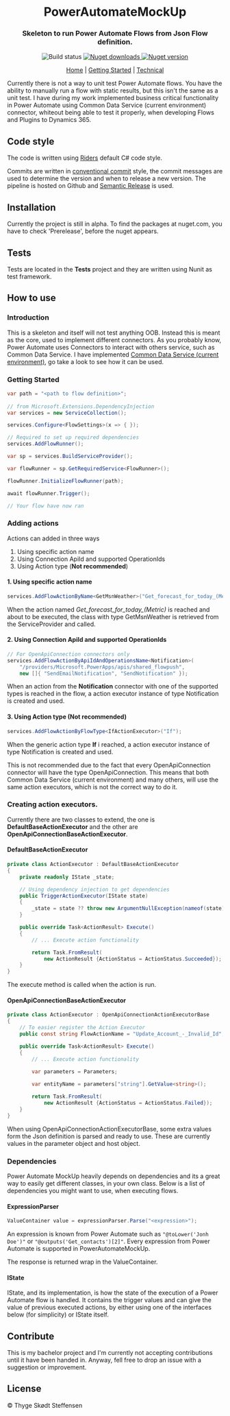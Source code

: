 <h1 align="center">PowerAutomateMockUp</h1>
<h3 align="center">Skeleton to run Power Automate Flows from Json Flow definition.</h3>
<p align="center">
    <!--<img alt="Build status" src="https://img.shields.io/github/workflow/status/thygesteffensen/PowerAutomateMockUp/Build/main">-->
        <img alt="Build status" src="https://img.shields.io/github/workflow/status/thygesteffensen/PowerAutomateMockUp/Build/dev">
    <a href="https://www.nuget.org/packages/PowerAutomateMockUp/">
        <img alt="Nuget downloads" src="https://img.shields.io/nuget/dt/PowerAutomateMockUp">
    </a>
    <a href="https://www.nuget.org/packages/PowerAutomateMockUp/">
        <img alt="Nuget version" src="https://img.shields.io/nuget/v/PowerAutomateMockUp">
    </a>
    <!--<a href="https://www.nuget.org/packages/PowerAutomateMockUp/">
        <img alt="Nuget prerelease version" src="https://img.shields.io/nuget/vpre/PowerAutomateMockUp">-->
    </a>
</p>
<p align="center">
    <a href="https://thygesteffensen.github.io/PowerAutomateMockUp/Index">Home</a>
    |
    <a href="https://thygesteffensen.github.io/PowerAutomateMockUp/GettingStarted">Getting Started</a>
    |
    <a href="https://thygesteffensen.github.io/PowerAutomateMockUp/Technical">Technical</a>
</p>

Currently there is not a way to unit test Power Automate flows. You have the ability to manually run a flow with static results, but this isn't the same as a unit test. I have during my work implemented business critical functionality in Power Automate using Common Data Service (current environment) connector, whiteout being able to test it properly, when developing Flows and Plugins to Dynamics 365. 

## Code style
The code is written using [Riders](https://www.jetbrains.com/help/rider/Settings_Code_Style_CSHARP.html) default C# code style.

Commits are written in [conventional commit](https://www.conventionalcommits.org/en/v1.0.0/) style, the commit messages are used to determine the version and when to release a new version. The pipeline is hosted on Github and [Semantic Release](https://github.com/semantic-release/semantic-release) is used.

## Installation

Currently the project is still in alpha. To find the packages at nuget.com, you have to check 'Prerelease', before the nuget appears.

## Tests

Tests are located in the **Tests** project and they are written using Nunit as test framework.

## How to use

### Introduction
This is a skeleton and itself will not test anything OOB. Instead this is meant as the core, used to implement different connectors. As you probably know, Power Automate uses Connectors to interact with others service, such as Common Data Service. I have implemented [Common Data Service (current environment)](https://github.com/thygesteffensen/PAMU_CDS), go take a look to see how it can be used.

### Getting Started

```c#
var path = "<path to flow definition>";
            
// from Microsoft.Extensions.DependencyInjection
var services = new ServiceCollection();

services.Configure<FlowSettings>(x => { });

// Required to set up required dependencies
services.AddFlowRunner(); 

var sp = services.BuildServiceProvider();

var flowRunner = sp.GetRequiredService<FlowRunner>();

flowRunner.InitializeFlowRunner(path);

await flowRunner.Trigger();

// Your flow have now ran
```

### Adding actions
Actions can added in three ways

1. Using specific action name
2. Using Connection ApiId and supported OperationIds
3. Using Action type (**Not recommended**)

#### 1. Using specific action name
```c#
services.AddFlowActionByName<GetMsnWeather>("Get_forecast_for_today_(Metric)");
```

When the action named *Get_forecast_for_today_(Metric)* is reached and about to be executed, the class with type GetMsnWeather is retrieved from the ServiceProvider and called.

#### 2. Using Connection ApiId and supported OperationIds
```c#
// For OpenApiConnection connectors only
services.AddFlowActionByApiIdAndOperationsName<Notification>(
    "/providers/Microsoft.PowerApps/apis/shared_flowpush", 
    new []{ "SendEmailNotification", "SendNotification" });
```

When an action from the **Notification** connector with one of the supported types is reached in the flow, a action executor instance of type Notification is created and used.

#### 3. Using Action type (**Not recommended**)
```c#
services.AddFlowActionByFlowType<IfActionExecutor>("If");
```
When the generic action type **If** i reached, a action executor instance of type Notification is created and used.

This is not recommended due to the fact that every OpenApiConnection connector will have the type OpenApiConnection. This means that both Common Data Service (current environment) and many others, will use the same action executors, which is not the correct way to do it.

### Creating action executors.
Currently there are two classes to extend, the one is **DefaultBaseActionExecutor** and the other are **OpenApiConnectionBaseActionExecutor**.

#### DefaultBaseActionExecutor
```c#
private class ActionExecutor : DefaultBaseActionExecutor
{
    private readonly IState _state;

    // Using dependency injection to get dependencies
    public TriggerActionExecutor(IState state)
    {
        _state = state ?? throw new ArgumentNullException(nameof(state));
    }

    public override Task<ActionResult> Execute()
    {
        // ... Execute action functionality

        return Task.FromResult(
            new ActionResult {ActionStatus = ActionStatus.Succeeded});
    }
}
```

The execute method is called when the action is run.

#### OpenApiConnectionBaseActionExecutor
```c#
private class ActionExecutor : OpenApiConnectionActionExecutorBase
{
    // To easier register the Action Executor
    public const string FlowActionName = "Update_Account_-_Invalid_Id";

    public override Task<ActionResult> Execute()
    {
        // ... Execute action functionality
 
        var parameters = Parameters;

        var entityName = parameters["string"].GetValue<string>();

        return Task.FromResult(
            new ActionResult {ActionStatus = ActionStatus.Failed});
    }
}
```

When using OpenApiConnectionActionExecutorBase, some extra values form the Json definition is parsed and ready to use. These are currently values in the parameter object and host object.

### Dependencies
Power Automate MockUp heavily depends on dependencies and its a great way to easily get different classes, in your own class.
Below is a list of dependencies you might want to use, when executing flows.

#### ExpressionParser
```c#
ValueContainer value = expressionParser.Parse("<expression>");
```
An expression is known from Power Automate such as `"@toLower('Jonh Doe')"` or `"@outputs('Get_contacts')[2]"`. 
Every expression from Power Automate is supported in PowerAutomateMockUp. 

The response is returned wrap in the ValueContainer.

#### IState
IState, and its implementation, is how the state of the execution of a Power Automate flow is handled. It contains the trigger values and can give the value of previous executed actions, by either using one of the interfaces below (for simplicity) or IState itself.

## Contribute

This is my bachelor project and I'm currently not accepting contributions until it have been handed in. Anyway, fell free to drop an issue with a suggestion or improvement.

<!--## Credits-->


## License

© Thyge Skødt Steffensen